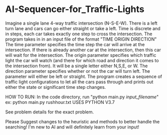 # AI-Sequencer-for_Traffic-Lights

Imagine a single lane 4-way traffic intersection (N-S-E-W). There is a left turn lane and cars can go either straight or take a left. 
Time is discrete and in steps, each car takes exactly one step to cross the intersection.
The program takes in in an input file of the format "TIME ORIGIN DIRECTION"
The time parameter specifies the time step the car will arrive at the intersection. If there is already another car at the intersection, then this car will wait for the intersection. The origin parameter specifies which traffic light the car will watch (and there for which road and direction it comes to the intersection from). It will be a single letter either N,S,E, or W. The direction parameter specifies whether or not the car will turn left. The parameter will either be left or straight.
The program creates a sequence of traffic light configurations to let all the cars pass through and prints out either the state or significant time step changes.




HOW TO RUN:
In the code directory, run "python main.py *input_filename*"
ex: python main.py rushhour.txt
USES PYTHON V3.7




See problem details for the exact problem.

Please Suggest changes to the heuristic and methods to better handle the searching! I'm new to AI and will definitely learn from your input!
